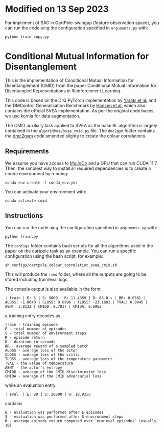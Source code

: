 # Modified on 13 Sep 2023
For implement of SAC in CartPole-swingup (feature observation space), you can run the code uing the configuration specified in `arguments.py` with:
```(python)
python train_copy.py
```


# Conditional Mutual Information for Disentanglement

This is the implementation of Conditional Mutual Information for Disentanglement (CMID) from the paper 
Conditional Mutual Information for Disentangled Representations in Reinforcement Learning.

This code is based on the DrQ PyTorch implementation by [Yarats et al.](https://github.com/denisyarats/drq) 
and the DMControl Generalisation Benchmark by [Hansen et al.](https://github.com/nicklashansen/dmcontrol-generalization-benchmark)
which also contains the official SVEA implementation. As per the original code bases, 
we use [kornia](https://github.com/kornia/kornia) for data augmentation.

The CMID auxiliary task applied to SVEA as the base RL algorithm is largely contained in the `algorithms/svea_cmid.py` 
file. The `dmc2gym` folder contains the [dmc2gym](https://github.com/denisyarats/dmc2gym) code amended slighty to create the colour correlations.

## Requirements
We assume you have access to [MuJoCo](https://github.com/openai/mujoco-py) and a GPU that can run CUDA 11.7. 
Then, the simplest way to install all required dependencies is to create a conda environment by running:
```(python)
conda env create -f conda_env.yml
```
You can activate your environment with:
```(python)
conda activate cmid
```

## Instructions
You can run the code uing the configuration specified in `arguments.py` with:
```(python)
python train.py
```

The `configs` folder contains bash scripts for all the algorithms used in the paper 
on the cartpole task as an example. You can run a specific configuration using the 
bash script, for example:
```(python)
sh configs/cartpole_colour_correlation_svea_cmid.sh
```

This will produce the `runs` folder, where all the outputs are going to be stored including train/eval logs.


The console output is also available in the form:
```
| train | E: 5 | S: 5000 | R: 11.4359 | D: 66.8 s | BR: 0.0581 | ALOSS: -1.0640 | CLOSS: 0.0996 | TLOSS: -23.1683 | TVAL: 0.0945 | AENT: 3.8132 | CMIDD: 0.7837 | CMIDA: 0.6953
```
a training entry decodes as
```
train - training episode
E - total number of episodes
S - total number of environment steps
R - episode return
D - duration in seconds
BR - average reward of a sampled batch
ALOSS - average loss of the actor
CLOSS - average loss of the critic
TLOSS - average loss of the temperature parameter
TVAL - the value of temperature
AENT - the actor's entropy
CMIDD - average of the CMID discriminator loss
CMIDA - average of the CMID adversarial loss
```
while an evaluation entry
```
| eval  | E: 20 | S: 20000 | R: 10.9356
```
contains
```
E - evaluation was performed after E episodes
S - evaluation was performed after S environment steps
R - average episode return computed over `num_eval_episodes` (usually 10)
```
